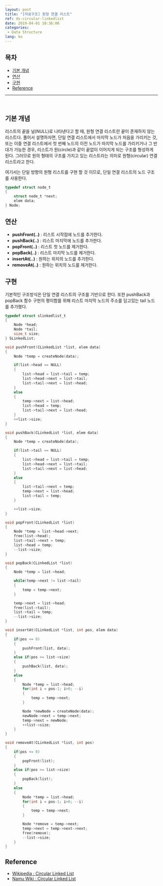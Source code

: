 ```yaml
---
layout: post
title: "[자료구조] 원형 연결 리스트"
ref: ds-circular-linkedlist
date: 2019-04-01 10:36:00
categories: 
 - Data Structure
lang: ko
---
```


## 목차
- [기본 개념](#concept)
- [연산](#op)
- [구현](#implement)
- [Reference](#ref)
<hr />
<br />

## 기본 개념 <a id="concept"></a>
리스트의 끝을 널(NULL)로 나타낸다고 할 때, 원형 연결 리스트란 끝이 존재하지 않는 리스트다.
풀어서 설명하자면, 단일 연결 리스트에서 마지막 노드가 처음을 가리키는 것, 또는 이중 연결 리스트에서
첫 번째 노드의 이전 노드가 마지막 노드를 가리키거나 그 반대가 가능한 경우,
리스트가 원(circle)과 같이 끝없이 이어지게 되는 구조를 형성하게 된다. 그러므로 원의 형태의 구조를
가지고 있는 리스트라는 의미로 원형(circular) 연결 리스트라고 한다.

여기서는 단일 방향의 원형 리스트를 구현 할 것 이므로, 단일 연결 리스트의 노드 구조를 사용한다.
```c
typedef struct node_t
{
	struct node_t *next;
	elem data;
} Node;
```

## 연산 <a id="op"></a>
- **pushFront(..)** : 리스트 시작점에 노드를 추가한다.
- **pushBack(..)** : 리스트 마지막에 노드를 추가한다.
- **popFront(..)** : 리스트 첫 노드를 제거한다.
- **popBack(..)** : 리스트 마지막 노드를 제거한다.
- **insertAt(..)** : 원하는 위치의 노드를 추가한다.
- **removeAt(..)** : 원하는 위치의 노드를 제거한다.

## 구현 <a id="implement"></a>
기본적인 구조방식은 단일 연결 리스트의 구조를 기반으로 한다. 또한
pushBack과 popBack 함수 구현의 평이함를 위해 리스트 마지막 노드의 주소를 담고있는
tail 노드를 추가했다.

```c
typedef struct slinkedlist_t
{
	Node *head;
	Node *tail;
	size_t size;
} SLinkedList;
```

``` c
void pushFront(CLinkedList *list, elem data)
{
	Node *temp = createNode(data);

	if(list->head == NULL)
	{
		list->head = list->tail = temp;
		list->head->next = list->tail;
		list->tail->next = list->head;
	}
	else
	{
		temp->next = list->head;
		list->head = temp;
		list->tail->next = list->head;
	}
	++list->size;
}

void pushBack(CLinkedList *list, elem data)
{
	Node *temp = createNode(data);

	if(list->tail == NULL)
	{
		list->head = list->tail = temp;
		list->head->next = list->tail;
		list->tail->next = list->head;
	}
	else
	{
		list->tail->next = temp;
		temp->next = list->head;
		list->tail = temp;
	}

	++list->size;
}

void popFront(CLinkedList *list)
{
	Node *temp = list->head->next;
	free(list->head);
	list->tail->next = temp;
	list->head = temp;
	--list->size;
}

void popBack(CLinkedList *list)
{
	Node *temp = list->head;

	while(temp->next != list->tail)
	{
		temp = temp->next;
	}

	temp->next = list->head;
	free(list->tail);
	list->tail = temp;
	--list->size;
}

void insertAt(CLinkedList *list, int pos, elem data)
{
	if(pos <= 0)
	{
		pushFront(list, data);
	}
	else if(pos >= list->size)
	{
		pushBack(list, data);
	}
	else
	{
		Node *temp = list->head;
		for(int i = pos-1; i>0; --i)
		{
			temp = temp->next;
		}

		Node *newNode = createNode(data);
		newNode->next = temp->next;
		temp->next = newNode;
		++list->size;
	}
}

void removeAt(CLinkedList *list, int pos)
{
	if(pos <= 0)
	{
		popFront(list);
	}
	else if(pos >= list->size)
	{
		popBack(list);
	}
	else
	{
		Node *temp = list->head;
		for(int i = pos-1; i>0; --i)
		{
			temp = temp->next;
		}

		Node *remove = temp->next;
		temp->next = temp->next->next;
		free(remove);
		--list->size;
	}
}
```

## Reference <a id="ref"></a>
- [Wikipedia : Circular Linked List](https://en.wikipedia.org/wiki/Linked_list#Circular_linked_list)
- [Namu Wiki : Circular Linked List](https://namu.wiki/w/%EC%97%B0%EA%B2%B0%20%EB%A6%AC%EC%8A%A4%ED%8A%B8)
